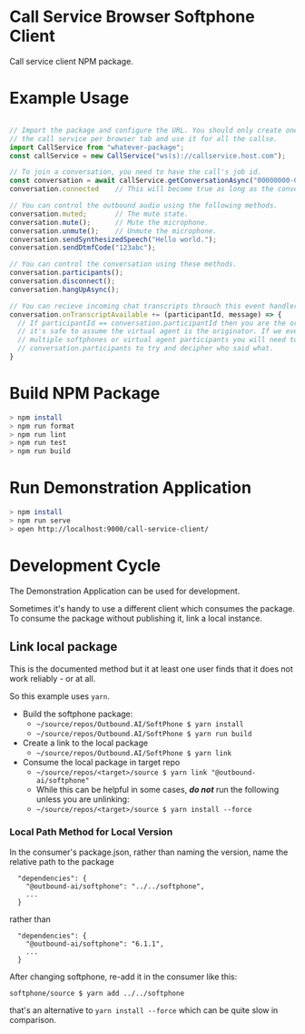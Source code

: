 # Call Service Browser Softphone Client
Call service client NPM package.

# Example Usage

```javascript

// Import the package and configure the URL. You should only create one instance of 
// the call service per browser tab and use it for all the callse.
import CallService from "whatever-package";
const callService = new CallService("ws(s)://callservice.host.com");

// To join a conversation, you need to have the call's job id.
const conversation = await callService.getConversationAsync("00000000-0000-0000-0000-0000000000");
conversation.connected    // This will become true as long as the conversation is connected.

// You can control the outbound audio using the following methods.
conversation.muted;       // The mute state.
conversation.mute();      // Mute the microphone.
conversation.unmute();    // Unmute the microphone.
conversation.sendSynthesizedSpeech("Hello world.");                     // Send a synthesized audio response generated from text.
conversation.sendDtmfCode("123abc");                                    // Send the dial tone audio signals represented by the text.

// You can control the conversation using these methods.
conversation.participants();                                            // Retrieves metadata about the call participants.
conversation.disconnect();                                              // This leaves the call without interrupting it.
conversation.hangUpAsync();                                             // This ends the call for all participants.

// You can recieve incoming chat transcripts throuch this event handler.
conversation.onTranscriptAvailable += (participantId, message) => {
  // If participantId == conversation.participantId then you are the originator. Otherwise
  // it's safe to assume the virtual agent is the originator. If we ever have a call with
  // multiple softphones or virtual agent participants you will need to consult with
  // conversation.participants to try and decipher who said what.
}
```

# Build NPM Package
```bash
> npm install
> npm run format
> npm run lint
> npm run test
> npm run build
```

# Run Demonstration Application
```bash
> npm install
> npm run serve
> open http://localhost:9000/call-service-client/
```

# Development Cycle
The Demonstration Application can be used for development.

Sometimes it's handy to use a different client which consumes the package.
To consume the package without publishing it, link a local instance.

## Link local package

This is the documented method but it at least one user finds that it does not work reliably - or at all.

So this example uses `yarn`.

- Build the softphone package:
  - `~/source/repos/Outbound.AI/SoftPhone $ yarn install`
  - `~/source/repos/Outbound.AI/SoftPhone $ yarn run build`
- Create a link to the local package
  - `~/source/repos/Outbound.AI/SoftPhone $ yarn link`
- Consume the local package in target repo
  - `~/source/repos/<target>/source $ yarn link "@outbound-ai/softphone"`
  - While this can be helpful in some cases, _**do not**_ run the following unless you are unlinking:
  - `~/source/repos/<target>/source $ yarn install --force`

### Local Path Method for Local Version
In the consumer's package.json, rather than naming the version, name the relative path to the package
```
  "dependencies": {
    "@outbound-ai/softphone": "../../softphone",
    ...
  }
```

rather than
```
  "dependencies": {
    "@outbound-ai/softphone": "6.1.1",
    ...
  }
```

After changing softphone, re-add it in the consumer like this:
```shell
softphone/source $ yarn add ../../softphone
```
that's an alternative to `yarn install --force` which can be quite slow in comparison.

